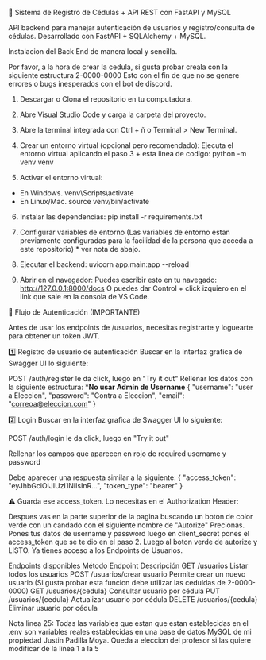 🪪 Sistema de Registro de Cédulas + API REST con FastAPI y MySQL

API backend para manejar autenticación de usuarios y registro/consulta de cédulas.
Desarrollado con FastAPI + SQLAlchemy + MySQL.


Instalacion del Back End de manera local y sencilla.

Por favor, a la hora de crear la cedula, si gusta probar creala con la siguiente estructura 2-0000-0000
Esto con el fin de que no se genere errores o bugs inesperados con el bot de discord.

1. Descargar o Clona el repositorio en tu computadora.
2. Abre Visual Studio Code y carga la carpeta del proyecto.
3. Abre la terminal integrada con Ctrl + ñ o Terminal > New Terminal.
4. Crear un entorno virtual (opcional pero recomendado):
Ejecuta el entorno virtual aplicando el paso 3 + esta linea de codigo: python -m venv venv

5. Activar el entorno virtual:
* En Windows. venv\Scripts\activate
* En Linux/Mac. source venv/bin/activate

6. Instalar las dependencias:
pip install -r requirements.txt

7. Configurar variables de entorno (Las variables de entorno estan previamente configuradas para la facilidad de la persona que acceda a este repositorio) * ver nota de abajo.

8. Ejecutar el backend:
uvicorn app.main:app --reload

8. Abrir en el navegador:
Puedes escribir esto en tu navegado: http://127.0.0.1:8000/docs
O puedes dar Control + click izquiero en el link que sale en la consola de VS Code.

🔑 Flujo de Autenticación (IMPORTANTE)

Antes de usar los endpoints de /usuarios, necesitas registrarte y loguearte para obtener un token JWT.

1️⃣ Registro de usuario de autenticación
Buscar en la interfaz grafica de Swagger UI lo siguiente:

POST /auth/register le da click, luego en "Try it out"
Rellenar los datos con la siguiente estructura:
***No usar Admin de Username**
{
  "username": "user a Eleccion",
  "password": "Contra a Eleccion",
  "email": "correoa@eleccion.com"
}

2️⃣ Login
Buscar en la interfaz grafica de Swagger UI lo siguiente:

POST /auth/login le da click, luego en "Try it out"

Rellenar los campos que aparecen en rojo de required username y password

Debe aparecer una respuesta similar a la siguiente:
{
  "access_token": "eyJhbGciOiJIUzI1NiIsInR...",
  "token_type": "bearer"
}

⚠️ Guarda ese access_token. Lo necesitas en el Authorization Header:

Despues vas en la parte superior de la pagina buscando un boton de color verde con un candado con el siguiente nombre de "Autorize"
Precionas. Pones tus datos de username y password luego en client_secret pones el access_token que se te dio en el paso 2. Luego al boton
verde de autorize y LISTO. Ya tienes acceso a los Endpoints de Usuarios.


Endpoints disponibles
Método          Endpoint                    Descripción
GET	            /usuarios	                Listar todos los usuarios
POST	        /usuarios/crear usuario     Permite crear un nuevo usuario (Si gusta probar esta funcion debe utilizar las ceduldas de 2-0000-0000)
GET	            /usuarios/{cedula}          Consultar usuario por cédula
PUT	            /usuarios/{cedula}	        Actualizar usuario por cédula
DELETE	        /usuarios/{cedula}	        Eliminar usuario por cédula


Nota linea 25:
Todas las variables que estan que estan establecidas en el .env son variables reales establecidas en una base de datos MySQL de mi propiedad Justin Padilla Moya.
Queda a eleccion del profesor si las quiere modificar de la linea 1 a la 5
